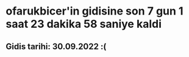 # ofarukbicer'in gidisine son 7 gun 1 saat 23 dakika 58 saniye kaldi

## Gidis tarihi: 30.09.2022 :(